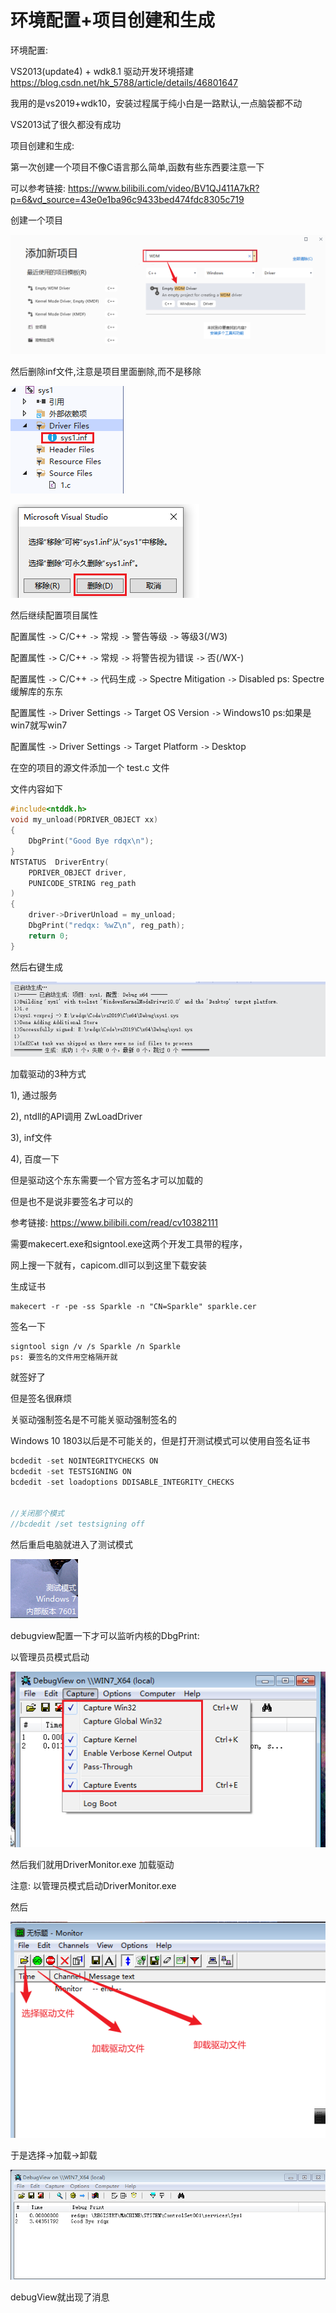 # 环境配置+项目创建和生成

环境配置:

VS2013(update4) + wdk8.1 驱动开发环境搭建 https://blog.csdn.net/hk_5788/article/details/46801647

我用的是vs2019+wdk10，安装过程属于纯小白是一路默认,一点脑袋都不动

VS2013试了很久都没有成功



项目创建和生成:

第一次创建一个项目不像C语言那么简单,函数有些东西要注意一下

可以参考链接: https://www.bilibili.com/video/BV1QJ411A7kR?p=6&vd_source=43e0e1ba96c9433bed474fdc8305c719

创建一个项目

![image-20230809201332874](img/image-20230809201332874.png)

然后删除inf文件,注意是项目里面删除,而不是移除

![image-20230809201652782](img/image-20230809201652782.png)

![image-20230809201737276](img/image-20230809201737276.png)

然后继续配置项目属性



配置属性 `->` C/C++ `->` 常规 `->` 警告等级 `->` 等级3(/W3)

配置属性 `->` C/C++ `->` 常规 `->` 将警告视为错误 `->` 否(/WX-)

配置属性 `->` C/C++ `->` 代码生成 `->` Spectre Mitigation `->` Disabled   ps: Spectre缓解库的东东

配置属性 `->` Driver Settings `->` Target OS Version `->` Windows10  ps:如果是win7就写win7

配置属性 `->` Driver Settings `->` Target Platform `->` Desktop



在空的项目的源文件添加一个 test.c 文件

文件内容如下

```c
#include<ntddk.h>
void my_unload(PDRIVER_OBJECT xx)
{
    DbgPrint("Good Bye rdqx\n");
}
NTSTATUS  DriverEntry(
    PDRIVER_OBJECT driver,
    PUNICODE_STRING reg_path
)
{
    driver->DriverUnload = my_unload;
    DbgPrint("redqx: %wZ\n", reg_path);
    return 0;
}
```



然后右键生成

![image-20230809202626641](img/image-20230809202626641.png)



加载驱动的3种方式

1), 通过服务

2), ntdll的API调用 ZwLoadDriver

3), inf文件

4), 百度一下



但是驱动这个东东需要一个官方签名才可以加载的

但是也不是说非要签名才可以的



参考链接: https://www.bilibili.com/read/cv10382111

需要makecert.exe和signtool.exe这两个开发工具带的程序，

网上搜一下就有，capicom.dll可以到这里下载安装

生成证书

```
makecert -r -pe -ss Sparkle -n "CN=Sparkle" sparkle.cer
```

签名一下

```
signtool sign /v /s Sparkle /n Sparkle 
ps: 要签名的文件用空格隔开就 
```

就签好了 



但是签名很麻烦 

关驱动强制签名是不可能关驱动强制签名的

Windows 10 1803以后是不可能关的，但是打开测试模式可以使用自签名证书

```c
bcdedit -set NOINTEGRITYCHECKS ON
bcdedit -set TESTSIGNING ON
bcdedit -set loadoptions DDISABLE_INTEGRITY_CHECKS


//关闭那个模式 
//bcdedit /set testsigning off
```

然后重启电脑就进入了测试模式

![image-20230809215640013](img/image-20230809215640013.png)



debugview配置一下才可以监听内核的DbgPrint: 

以管理员员模式启动

![image-20230809205910249](img/image-20230809205910249.png)



然后我们就用DriverMonitor.exe 加载驱动

注意: 以管理员模式启动DriverMonitor.exe

然后

![image-20230809215850234](img/image-20230809215850234.png)

于是选择->加载->卸载

![image-20230809215953898](img/image-20230809215953898.png)

debugView就出现了消息


